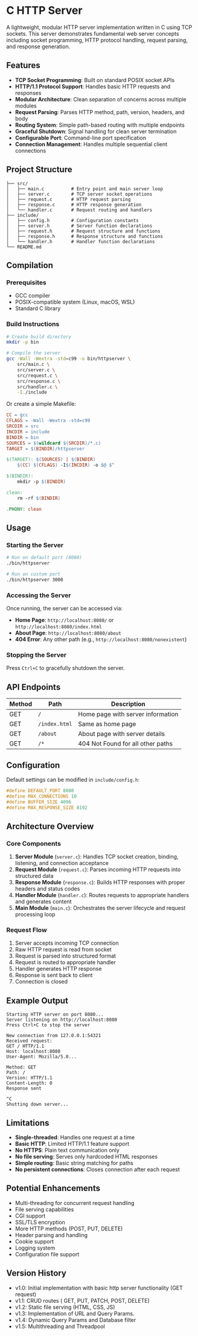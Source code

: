 # C HTTP Server

A lightweight, modular HTTP server implementation written in C using TCP sockets. This server demonstrates fundamental web server concepts including socket programming, HTTP protocol handling, request parsing, and response generation.

## Features

- **TCP Socket Programming**: Built on standard POSIX socket APIs
- **HTTP/1.1 Protocol Support**: Handles basic HTTP requests and responses
- **Modular Architecture**: Clean separation of concerns across multiple modules
- **Request Parsing**: Parses HTTP method, path, version, headers, and body
- **Routing System**: Simple path-based routing with multiple endpoints
- **Graceful Shutdown**: Signal handling for clean server termination
- **Configurable Port**: Command-line port specification
- **Connection Management**: Handles multiple sequential client connections

## Project Structure

```
├── src/
│   ├── main.c          # Entry point and main server loop
│   ├── server.c        # TCP server socket operations
│   ├── request.c       # HTTP request parsing
│   ├── response.c      # HTTP response generation
│   └── handler.c       # Request routing and handlers
├── include/
│   ├── config.h        # Configuration constants
│   ├── server.h        # Server function declarations
│   ├── request.h       # Request structure and functions
│   ├── response.h      # Response structure and functions
│   └── handler.h       # Handler function declarations
└── README.md
```

## Compilation

### Prerequisites

- GCC compiler
- POSIX-compatible system (Linux, macOS, WSL)
- Standard C library

### Build Instructions

```bash
# Create build directory
mkdir -p bin

# Compile the server
gcc -Wall -Wextra -std=c99 -o bin/httpserver \
    src/main.c \
    src/server.c \
    src/request.c \
    src/response.c \
    src/handler.c \
    -I./include
```

Or create a simple Makefile:

```makefile
CC = gcc
CFLAGS = -Wall -Wextra -std=c99
SRCDIR = src
INCDIR = include
BINDIR = bin
SOURCES = $(wildcard $(SRCDIR)/*.c)
TARGET = $(BINDIR)/httpserver

$(TARGET): $(SOURCES) | $(BINDIR)
	$(CC) $(CFLAGS) -I$(INCDIR) -o $@ $^

$(BINDIR):
	mkdir -p $(BINDIR)

clean:
	rm -rf $(BINDIR)

.PHONY: clean
```

## Usage

### Starting the Server

```bash
# Run on default port (8080)
./bin/httpserver

# Run on custom port
./bin/httpserver 3000
```

### Accessing the Server

Once running, the server can be accessed via:

- **Home Page**: `http://localhost:8080/` or `http://localhost:8080/index.html`
- **About Page**: `http://localhost:8080/about`
- **404 Error**: Any other path (e.g., `http://localhost:8080/nonexistent`)

### Stopping the Server

Press `Ctrl+C` to gracefully shutdown the server.

## API Endpoints

| Method | Path          | Description                       |
| ------ | ------------- | --------------------------------- |
| GET    | `/`           | Home page with server information |
| GET    | `/index.html` | Same as home page                 |
| GET    | `/about`      | About page with server details    |
| GET    | `/*`          | 404 Not Found for all other paths |

## Configuration

Default settings can be modified in `include/config.h`:

```c
#define DEFAULT_PORT 8080
#define MAX_CONNECTIONS 10
#define BUFFER_SIZE 4096
#define MAX_RESPONSE_SIZE 8192
```

## Architecture Overview

### Core Components

1. **Server Module** (`server.c`): Handles TCP socket creation, binding, listening, and connection acceptance
2. **Request Module** (`request.c`): Parses incoming HTTP requests into structured data
3. **Response Module** (`response.c`): Builds HTTP responses with proper headers and status codes
4. **Handler Module** (`handler.c`): Routes requests to appropriate handlers and generates content
5. **Main Module** (`main.c`): Orchestrates the server lifecycle and request processing loop

### Request Flow

1. Server accepts incoming TCP connection
2. Raw HTTP request is read from socket
3. Request is parsed into structured format
4. Request is routed to appropriate handler
5. Handler generates HTTP response
6. Response is sent back to client
7. Connection is closed

## Example Output

```
Starting HTTP server on port 8080...
Server listening on http://localhost:8080
Press Ctrl+C to stop the server

New connection from 127.0.0.1:54321
Received request:
GET / HTTP/1.1
Host: localhost:8080
User-Agent: Mozilla/5.0...

Method: GET
Path: /
Version: HTTP/1.1
Content-Length: 0
Response sent

^C
Shutting down server...
```

## Limitations

- **Single-threaded**: Handles one request at a time
- **Basic HTTP**: Limited HTTP/1.1 feature support
- **No HTTPS**: Plain text communication only
- **No file serving**: Serves only hardcoded HTML responses
- **Simple routing**: Basic string matching for paths
- **No persistent connections**: Closes connection after each request

## Potential Enhancements

- Multi-threading for concurrent request handling
- File serving capabilities
- CGI support
- SSL/TLS encryption
- More HTTP methods (POST, PUT, DELETE)
- Header parsing and handling
- Cookie support
- Logging system
- Configuration file support

## Version History

- v1.0: Initial implementation with basic http server functionality (GET request)
- v1.1: CRUD routes ( GET, PUT, PATCH, POST, DELETE)
- v1.2: Static file serving (HTML, CSS, JS)
- v1.3: Implementation of URL and Query Params.
- v1.4: Dynamic Query Params and Database filter
- v1.5: Multithreading and Threadpool